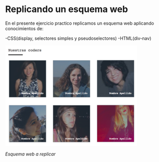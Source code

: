 # Replicando un esquema web

En el presente ejercicio practico replicamos un esquema web aplicando conocimientos de:

  -CSS(display, selectores simples y pseudoselectores)
  -HTML(div-nav)
  

![esquema](assets/imagen/scheme.png)

*Esquema web a replicar*
